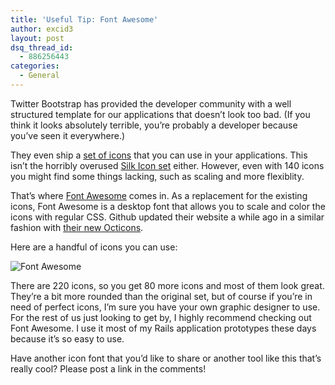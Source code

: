 ```yaml
---
title: 'Useful Tip: Font Awesome'
author: excid3
layout: post
dsq_thread_id:
  - 886256443
categories:
  - General
---
```

Twitter Bootstrap has provided the developer community with a well structured template for our applications that doesn’t look too bad. (If you think it looks absolutely terrible, you’re probably a developer because you’ve seen it everywhere.)

They even ship a [set of icons][1] that you can use in your applications. This isn’t the horribly overused [Silk Icon set][2] either. However, even with 140 icons you might find some things lacking, such as scaling and more flexiblity.

That’s where [Font Awesome][3] comes in. As a replacement for the existing icons, Font Awesome is a desktop font that allows you to scale and color the icons with regular CSS. Github updated their website a while ago in a similar fashion with [their new Octicons][4].

Here are a handful of icons you can use:

![Font Awesome][5]

There are 220 icons, so you get 80 more icons and most of them look great. They’re a bit more rounded than the original set, but of course if you’re in need of perfect icons, I’m sure you have your own graphic designer to use. For the rest of us just looking to get by, I highly recommend checking out Font Awesome. I use it most of my Rails application prototypes these days because it’s so easy to use.

Have another icon font that you’d like to share or another tool like this that’s really cool? Please post a link in the comments!

   [1]: http://twitter.github.com/bootstrap/base-css.html#icons
   [2]: http://www.famfamfam.com/lab/icons/silk/
   [3]: http://fortawesome.github.com/Font-Awesome/
   [4]: https://github.com/blog/1106-say-hello-to-octicons
   [5]: http://cl.ly/image/1m062y3R2S3K/Screen%20Shot%202012-10-11%20at%2011.38.01%20PM.png (Font Awesome)
